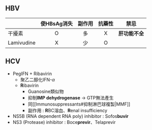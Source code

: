 ## HBV
|            | 使HBsAg消失 | 副作用 | 抗藥性 |    禁忌    |
|------------|:-----------:|:------:|:------:|:----------:|
| 干擾素     |      O      |   多   |    X   | **肝功能不全** |
| Lamivudine |      X      |   少   |    O   |            |
## HCV
- PegIFN + Ribavirin
	- 聚乙二醇化IFN-$\alpha$
	- **R**ibavirin
		- Guanosine類似物
		- 抑制**IMP dehydrogenase** -> GTP無法產生
		- 同[[Immunosuppressants#抑制淋巴球複製|MMF]]
		- 副作用 : **R**BC溶血、**R**enal insufficiency
- NS5B (RNA dependent RNA poly) inhibitor : Sofos**buvir**
- NS3 (Protease) inhibitor : Boce**previr**、Telaprevir
